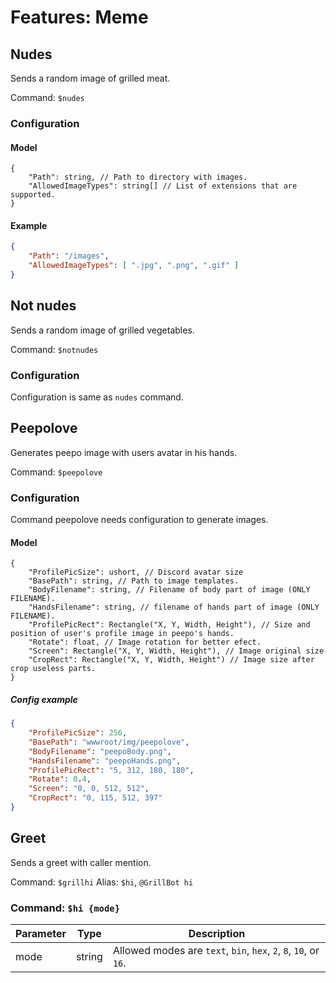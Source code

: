 # Features: Meme

## Nudes

Sends a random image of grilled meat.

Command: `$nudes`

### Configuration

#### Model

```text
{
    "Path": string, // Path to directory with images.
    "AllowedImageTypes": string[] // List of extensions that are supported.
}
```

#### Example

```json
{
    "Path": "/images",
    "AllowedImageTypes": [ ".jpg", ".png", ".gif" ]
}
```

## Not nudes

Sends a random image of grilled vegetables.

Command: `$notnudes`

### Configuration

Configuration is same as `nudes` command.

## Peepolove

Generates peepo image with users avatar in his hands.

Command: `$peepolove`

### Configuration

Command peepolove needs configuration to generate images.

#### Model

```text
{
    "ProfilePicSize": ushort, // Discord avatar size
    "BasePath": string, // Path to image templates.
    "BodyFilename": string, // Filename of body part of image (ONLY FILENAME).
    "HandsFilename": string, // filename of hands part of image (ONLY FILENAME).
    "ProfilePicRect": Rectangle("X, Y, Width, Height"), // Size and position of user's profile image in peepo's hands.
    "Rotate": float, // Image rotation for better efect.
    "Screen": Rectangle("X, Y, Width, Height"), // Image original size
    "CropRect": Rectangle("X, Y, Width, Height") // Image size after crop useless parts.
}
```

##### Config example

```json
{
    "ProfilePicSize": 256,
    "BasePath": "wwwroot/img/peepolove",
    "BodyFilename": "peepoBody.png",
    "HandsFilename": "peepoHands.png",
    "ProfilePicRect": "5, 312, 180, 180",
    "Rotate": 0.4,
    "Screen": "0, 0, 512, 512",
    "CropRect": "0, 115, 512, 397"
}
```

## Greet

Sends a greet with caller mention.

Command: `$grillhi`
Alias: `$hi`, `@GrillBot hi`

### Command: `$hi {mode}`

| Parameter | Type   | Description                                                      |
| --------- | ------ | ---------------------------------------------------------------- |
| mode      | string | Allowed modes are `text`, `bin`, `hex`, `2`, `8`, `10`, or `16`. |
